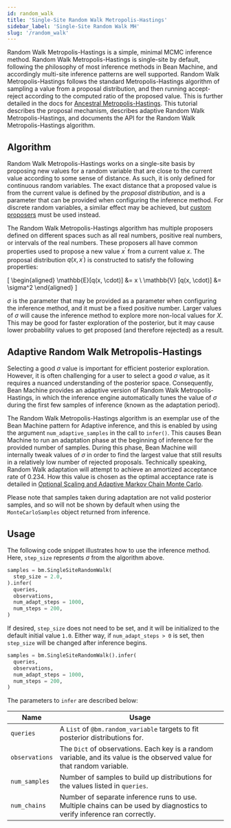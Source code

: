```yaml
---
id: random_walk
title: 'Single-Site Random Walk Metropolis-Hastings'
sidebar_label: 'Single-Site Random Walk MH'
slug: '/random_walk'
---
```


Random Walk Metropolis-Hastings is a simple, minimal MCMC inference method. Random Walk Metropolis-Hastings is single-site by default, following the philosophy of most inference methods in Bean Machine, and accordingly multi-site inference patterns are well supported. Random Walk Metropolis-Hastings follows the standard Metropolis-Hastings algorithm of sampling a value from a proposal distribution, and then running accept-reject according to the computed ratio of the proposed value. This is further detailed in the docs for [Ancestral Metropolis-Hastings](ancestral_metropolis_hastings.md). This tutorial describes the proposal mechanism, describes adaptive Random Walk Metropolis-Hastings, and documents the API for the Random Walk Metropolis-Hastings algorithm.

## Algorithm

Random Walk Metropolis-Hastings works on a single-site basis by proposing new values for a random variable that are close to the current value according to some sense of distance. As such, it is only defined for continuous random variables. The exact distance that a proposed value is from the current value is defined by the _proposal distribution_, and is a parameter that can be provided when configuring the inference method. For discrete random variables, a similar effect may be achieved, but [custom proposers](../custom_proposers/custom_proposers.md) must be used instead.

The Random Walk Metropolis-Hastings algorithm has multiple proposers defined on different spaces such as all real numbers, positive real numbers, or intervals of the real numbers. These proposers all have common properties used to propose a new value $x^\prime$ from a current value $x$. The proposal distribution $q(x,x^\prime)$ is constructed to satisfy the following properties:

\[
  \begin{aligned}
    \mathbb{E}[q(x, \cdot)] &= x \\
    \mathbb{V} [q(x, \cdot)] &= \sigma^2
  \end{aligned}
\]

$\sigma$ is the parameter that may be provided as a parameter when configuring the inference method, and it must be a fixed positive number. Larger values of $\sigma$ will cause the inference method to explore more non-local values for $X$. This may be good for faster exploration of the posterior, but it may cause lower probability values to get proposed (and therefore rejected) as a result.

## Adaptive Random Walk Metropolis-Hastings

Selecting a good $\sigma$ value is important for efficient posterior exploration. However, it is often challenging for a user to select a good $\sigma$ value, as it requires a nuanced understanding of the posterior space. Consequently, Bean Machine provides an adaptive version of Random Walk Metropolis-Hastings, in which the inference engine automatically tunes the value of $\sigma$ during the first few samples of inference (known as the adaptation period).

The Random Walk Metropolis-Hastings algorithm is an exemplar use of the Bean Machine pattern for Adaptive inference, and this is enabled by using the argument `num_adaptive_samples` in the call to `infer()`. This causes Bean Machine to run an adaptation phase at the beginning of inference for the provided number of samples. During this phase, Bean Machine will internally tweak values of $\sigma$ in order to find the largest value that still results in a relatively low number of rejected proposals. Technically speaking, Random Walk adaptation will attempt to achieve an amortized acceptance rate of 0.234. How this value is chosen as the optimal acceptance rate is detailed in [Optional Scaling and Adaptive Markov Chain Monte Carlo](http://www.stats.ox.ac.uk/~evans/CDT/Adaptive.pdf).

Please note that samples taken during adaptation are not valid posterior samples, and so will not be shown by default when using the `MonteCarloSamples` object returned from inference.

## Usage

The following code snippet illustrates how to use the inference method. Here, `step_size` represents $\sigma$ from the algorithm above.

```py
samples = bm.SingleSiteRandomWalk(
  step_size = 2.0,
).infer(
  queries,
  observations,
  num_adapt_steps = 1000,
  num_steps = 200,
)
```

If desired, `step_size` does not need to be set, and it will be initialized to the default initial value `1.0`. Either way, if `num_adapt_steps > 0` is set, then `step_size` will be changed after inference begins.

```py
samples = bm.SingleSiteRandomWalk().infer(
  queries,
  observations,
  num_adapt_steps = 1000,
  num_steps = 200,
)
```

The parameters to `infer` are described below:

| Name | Usage
| --- | ---
| `queries` | A `List` of `@bm.random_variable` targets to fit posterior distributions for.
| `observations` | The `Dict` of observations. Each key is a random variable, and its value is the observed value for that random variable.
| `num_samples` | Number of samples to build up distributions for the values listed in `queries`.
| `num_chains` | Number of separate inference runs to use. Multiple chains can be used by diagnostics to verify inference ran correctly.
